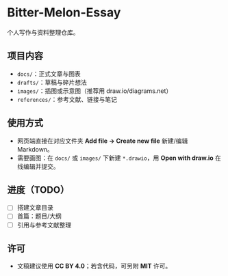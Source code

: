 # Bitter-Melon-Essay

个人写作与资料整理仓库。

## 项目内容
- `docs/`：正式文章与图表
- `drafts/`：草稿与碎片想法
- `images/`：插图或示意图（推荐用 draw.io/diagrams.net）
- `references/`：参考文献、链接与笔记

## 使用方式
- 网页端直接在对应文件夹 **Add file → Create new file** 新建/编辑 Markdown。
- 需要画图：在 `docs/` 或 `images/` 下新建 `*.drawio`，用 **Open with draw.io** 在线编辑并提交。

## 进度（TODO）
- [ ] 搭建文章目录
- [ ] 首篇：题目/大纲
- [ ] 引用与参考文献整理

## 许可
- 文稿建议使用 **CC BY 4.0**；若含代码，可另附 **MIT** 许可。
